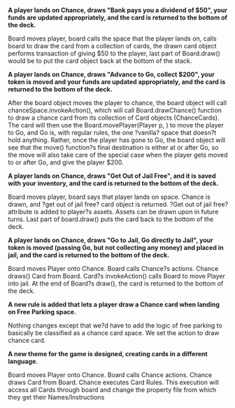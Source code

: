 **A player lands on Chance, draws "Bank pays you a dividend of $50", your funds are updated appropriately, and the card is returned to the bottom of the deck.**

Board moves player, board calls the space that the player lands on, calls board to draw the card from a collection of cards, the drawn card object performs transaction of giving $50 to the player, last part of Board.draw() would be to put the card object back at the bottom of the stack.

**A player lands on Chance, draws "Advance to Go, collect $200", your token is moved and your funds are updated appropriately, and the card is returned to the bottom of the deck.**

After the board object moves the player to chance, the board object will call chanceSpace.invokeAction(), which will call Board.drawChance() function to draw a chance card from its collection of Card objects (ChanceCards). The card will then use the Board.movePlayer(Player p, ) to move the player to Go, and Go is, with regular rules, the one ?vanilla? space that doesn?t hold anything. Rather, once the player has gone to Go, the board object will see that the move() function?s final destination is either at or after Go, so the move will also take care of the special case when the player gets moved to or after Go, and give the player $200.

**A player lands on Chance, draws "Get Out of Jail Free", and it is saved with your inventory, and the card is returned to the bottom of the deck.**

Board moves player, board says that player lands on space. Chance is drawn, and ?get out of jail free? card object is returned. ?Get out of jail free? attribute is added to player?s assets. Assets can be drawn upon in future turns. Last part of board.draw() puts the card back to the bottom of the deck.

**A player lands on Chance, draws "Go to Jail, Go directly to Jail", your token is moved (passing Go, but not collecting any money) and placed in jail, and the card is returned to the bottom of the deck.**

Board moves Player onto Chance. Board calls Chance?s actions. Chance draws() Card from Board. Card?s invokeAction() calls Board to move Player into jail. At the end of Board?s draw(), the card is returned to the bottom of the deck.

**A new rule is added that lets a player draw a Chance card when landing on Free Parking space.**

Nothing changes except that we?d have to add the logic of free parking to basically be classified as a chance card space. We set the action to draw chance card.

**A new theme for the game is designed, creating cards in a different language.**

Board moves Player onto Chance. Board calls Chance actions. Chance draws Card from Board. Chance executes Card Rules. This execution will access all Cards through board and change the property file from which they get their Names/Instructions
